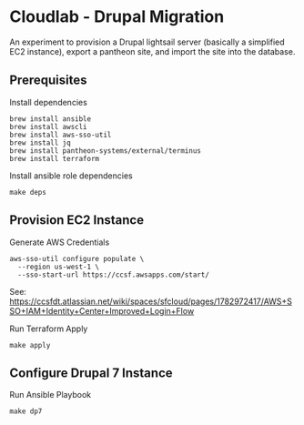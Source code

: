 # Cloudlab - Drupal Migration

An experiment to provision a Drupal lightsail server (basically a simplified EC2 instance), export a pantheon site, and import the site into the database.

## Prerequisites

Install dependencies

```
brew install ansible
brew install awscli
brew install aws-sso-util
brew install jq
brew install pantheon-systems/external/terminus
brew install terraform
```

Install ansible role dependencies

```
make deps
```

## Provision EC2 Instance

Generate AWS Credentials

```
aws-sso-util configure populate \
  --region us-west-1 \
  --sso-start-url https://ccsf.awsapps.com/start/
```

See: https://ccsfdt.atlassian.net/wiki/spaces/sfcloud/pages/1782972417/AWS+SSO+IAM+Identity+Center+Improved+Login+Flow

Run Terraform Apply

```
make apply
```

## Configure Drupal 7 Instance

Run Ansible Playbook

```
make dp7
```

